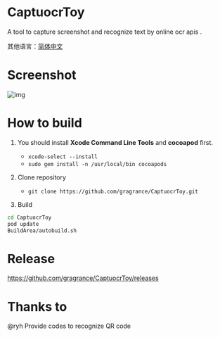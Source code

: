 # CaptuocrToy
A tool to capture screenshot and recognize text by online ocr apis .

其他语言：[简体中文](README.zh-cn.md)

# Screenshot

![img](https://raw.githubusercontent.com/gragrance/CaptuocrToy/master/screenshot.gif)

# How to build  
1. You should install **Xcode Command Line Tools** and **cocoapod** first.
    - ```xcode-select --install```
    - ```sudo gem install -n /usr/local/bin cocoapods```  

2. Clone repository
    - ```git clone https://github.com/gragrance/CaptuocrToy.git```  

3. Build
```bash
cd CaptuocrToy
pod update
BuildArea/autobuild.sh
```

# Release 
https://github.com/gragrance/CaptuocrToy/releases 

# Thanks to
@ryh Provide codes to recognize QR code
